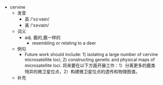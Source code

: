 - cervine
  - 发音
    - 英 /'sɜːvaɪn/
    - 美 /'sɝvaɪn/
  - 词义
    - adj. 鹿的,鹿一样的
      - resembling or relating to a deer 
  - 例句
    - Future work should include: 1) isolating a large number of cervine microsatellite loci, 2) constructing genetic and physical maps of microsatellite loci. 将来要在以下方面开展工作：1）分离更多的鹿类特异的微卫星位点，2）构建微卫星位点的遗传和物理图谱。
  - 补充